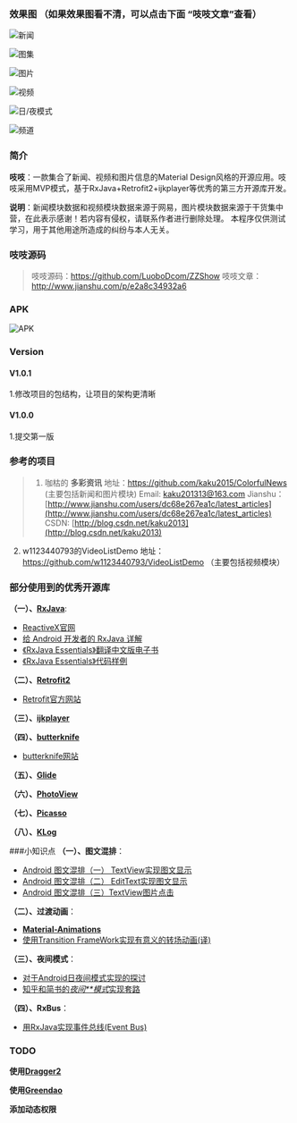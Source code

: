 ### 效果图 （如果效果图看不清，可以点击下面 “吱吱文章”查看）
![新闻](http://upload-images.jianshu.io/upload_images/1976991-6adf16d6a4fc4c4c.gif?imageMogr2/auto-orient/strip)

![图集](http://upload-images.jianshu.io/upload_images/1976991-9cd4d3df41e9ffcb.gif?imageMogr2/auto-orient/strip)

![图片](http://upload-images.jianshu.io/upload_images/1976991-e889009012ea82aa.gif?imageMogr2/auto-orient/strip)

![视频](http://upload-images.jianshu.io/upload_images/1976991-b597b9190b83e91a.gif?imageMogr2/auto-orient/strip)

![日/夜模式](http://upload-images.jianshu.io/upload_images/1976991-d0f31927677d27ea.gif?imageMogr2/auto-orient/strip)

![频道](http://upload-images.jianshu.io/upload_images/1976991-ecac7e4674b32fd0.gif?imageMogr2/auto-orient/strip)


### 简介
**吱吱**：一款集合了新闻、视频和图片信息的Material Design风格的开源应用。吱吱采用MVP模式，基于RxJava+Retrofit2+ijkplayer等优秀的第三方开源库开发。

**说明**：新闻模块数据和视频模块数据来源于网易，图片模块数据来源于干货集中营，在此表示感谢！若内容有侵权，请联系作者进行删除处理。 本程序仅供测试学习，用于其他用途所造成的纠纷与本人无关。

### 吱吱源码
>吱吱源码：https://github.com/LuoboDcom/ZZShow
  吱吱文章：http://www.jianshu.com/p/e2a8c34932a6

### APK
![APK](https://github.com/LuoboDcom/ZZShow/blob/master/apppicture/zzshowApk.png)

### Version

#### V1.0.1
1.修改项目的包结构，让项目的架构更清晰

#### V1.0.0
1.提交第一版


### 参考的项目
> 1. 咖枯的 **多彩资讯** 地址：https://github.com/kaku2015/ColorfulNews (主要包括新闻和图片模块)
 Email: [kaku201313@163.com](mailto:kaku201313@163.com)
 Jianshu：[http://www.jianshu.com/users/dc68e267ea1c/latest_articles](http://www.jianshu.com/users/dc68e267ea1c/latest_articles)
 CSDN: [http://blog.csdn.net/kaku2013](http://blog.csdn.net/kaku2013)
2.  w1123440793的VideoListDemo 地址：https://github.com/w1123440793/VideoListDemo （主要包括视频模块）

### 部分使用到的优秀开源库
**（一）、[RxJava](https://github.com/ReactiveX/RxJava)**:
- [ReactiveX官网](http://reactivex.io/)
- [给 Android 开发者的 RxJava 详解](http://gank.io/post/560e15be2dca930e00da1083)
- [《RxJava Essentials》翻译中文版电子书](https://www.gitbook.com/book/yuxingxin/rxjava-essentials-cn/)
- [《RxJava Essentials》代码样例](https://github.com/hamen/rxjava-essentials)

**（二）、[Retrofit2](https://github.com/square/retrofit)**
- [Retrofit官方网站](http://square.github.io/retrofit/)

**（三）、[ijkplayer](https://github.com/Bilibili/ijkplayer)**

**（四）、[butterknife](https://github.com/JakeWharton/butterknife)**
- [butterknife网站](http://jakewharton.github.io/butterknife/)

**（五）、[Glide](https://github.com/bumptech/glide)**

**（六）、[PhotoView](https://github.com/chrisbanes/PhotoView)**

**（七）、[Picasso](https://github.com/square/picasso)**

**（八）、[KLog](https://github.com/ZhaoKaiQiang/KLog)**

###小知识点
**（一）、图文混排**：
- [Android 图文混排（一） TextView实现图文显示](http://www.jianshu.com/p/3a5b18c7861a)
- [Android 图文混排（二） EditText实现图文显示](http://www.jianshu.com/p/56ec5b2ded55)
- [Android 图文混排（三）TextView图片点击](http://www.jianshu.com/p/4e79e20731fe)

**（二）、过渡动画**：
- **[Material-Animations](https://github.com/lgvalle/Material-Animations)**
- [使用Transition FrameWork实现有意义的转场动画(译)](http://www.jianshu.com/p/1b5212d84a15)

**（三）、夜间模式**：
- [对于Android日夜间模式实现的探讨](http://yuqirong.me/2016/09/08/%E5%AF%B9%E4%BA%8EAndroid%E6%97%A5%E5%A4%9C%E9%97%B4%E6%A8%A1%E5%BC%8F%E5%AE%9E%E7%8E%B0%E7%9A%84%E6%8E%A2%E8%AE%A8/)
- [知乎和简书的*夜间**模式*实现套路](http://www.jianshu.com/p/3b55e84742e5)

**（四）、RxBus**：
- [用RxJava实现事件总线(Event Bus)](http://www.jianshu.com/p/ca090f6e2fe2)

### TODO
**使用[Dragger2](https://github.com/google/dagger)**

**使用[Greendao](https://github.com/greenrobot/greenDAO)**

**添加动态权限**
